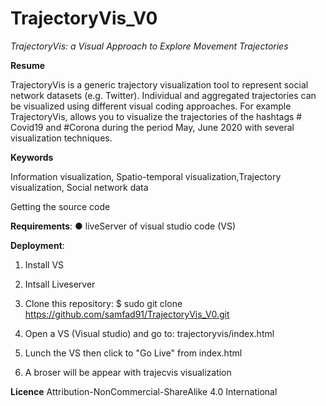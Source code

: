 # TrajectoryVis_V0

_TrajectoryVis: a Visual Approach to Explore Movement Trajectories_

**Resume**

TrajectoryVis is a generic trajectory visualization tool to represent social network datasets (e.g. Twitter). Individual and aggregated trajectories can be visualized using different visual coding approaches. For example TrajectoryVis, allows you to visualize the trajectories of the hashtags # Covid19 and #Corona during the period May, June 2020 with several visualization techniques.

**Keywords**

Information visualization, Spatio-temporal visualization,Trajectory visualization, Social network data


Getting the source code

**Requirements**:
●	liveServer of visual studio code (VS)

**Deployment**:

1. Install VS
2. Intsall Liveserver

2.	Clone this repository:
$ sudo git clone https://github.com/samfad91/TrajectoryVis_V0.git


3.	Open a VS (Visual studio) and go to:
trajectoryvis/index.html

4.	Lunch the VS then click to  "Go Live"  from index.html
5.	A broser will be appear with trajecvis visualization

**Licence**
Attribution-NonCommercial-ShareAlike 4.0 International
